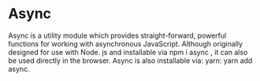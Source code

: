 # Async

Async is a utility module which provides straight-forward, powerful functions for working with asynchronous JavaScript. Although originally designed for use with Node. js and installable via npm i async , it can also be used directly in the browser. Async is also installable via: yarn: yarn add async.